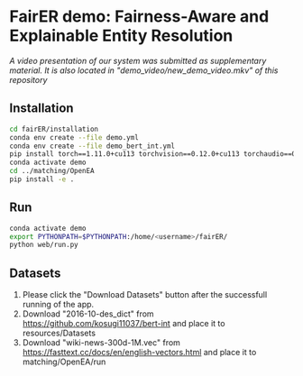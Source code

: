 # FairER demo: Fairness-Aware and Explainable Entity Resolution

*A video presentation of our system was submitted as supplementary material. It is also located in "demo_video/new_demo_video.mkv" of this repository*

## Installation
```bash
cd fairER/installation
conda env create --file demo.yml
conda env create --file demo_bert_int.yml
pip install torch==1.11.0+cu113 torchvision==0.12.0+cu113 torchaudio==0.11.0 --extra-index-url https://download.pytorch.org/whl/cu113
conda activate demo
cd ../matching/OpenEA
pip install -e .
```

## Run
```bash
conda activate demo
export PYTHONPATH=$PYTHONPATH:/home/<username>/fairER/
python web/run.py
```

## Datasets
1. Please click the "Download Datasets" button after the successfull running of the app.
2. Download "2016-10-des_dict" from https://github.com/kosugi11037/bert-int and place it to resources/Datasets
3. Download "wiki-news-300d-1M.vec" from https://fasttext.cc/docs/en/english-vectors.html and place it to matching/OpenEA/run
